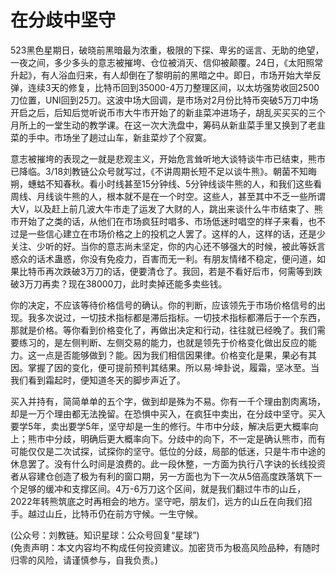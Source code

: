 # 在分歧中坚守

523黑色星期日，破晓前黑暗最为浓重，极限的下探、卑劣的谣言、无助的绝望，一夜之间，多少多头的意志被摧垮、仓位被消灭、信仰被颠覆。24日，《太阳照常升起》，有人浴血归来，有人却倒在了黎明前的黑暗之中。即日，市场开始大举反弹，连续3天的修复，比特币回到35000-4万刀整理区间，以太坊强势收回2500刀位置，UNI回到25刀。这波中场大回调，是市场对2月份比特币突破5万刀中场开启之后，后知后觉听说币市大牛市开始了的新韭菜冲进场子，胡乱买买买的三个月所上的一堂生动的教学课。在这一次大洗盘中，筹码从新韭菜手里又换到了老韭菜的手中。市场坐了趟过山车，新韭菜炒了个寂寞。

意志被摧垮的表现之一就是悲观主义，开始危言耸听地大谈特谈牛市已结束，熊市已降临。3/18刘教链公众号就写过，《不讲周期长短不足以谈牛熊》。朝菌不知晦朔，蟪蛄不知春秋。看小时线甚至15分钟线、5分钟线谈牛熊的人，和我们这些看周线、月线谈牛熊的人，根本就不是在一个时空。这些人，甚至其中不乏一些所谓大V，以及赶上前几波大牛市走了运发了大财的人，跳出来谈什么牛市结束了、熊市开始了之类的话，从他们在市场疯狂时唱多、市场低迷时唱空的样子来看，也不过是一些信心建立在市场价格之上的投机之人罢了。这样的人，这样的话，还是少关注、少听的好。当你的意志尚未坚定，你的内心还不够强大的时候，被此等妖言惑众的话术蛊惑，你没有免疫力，百害而无一利。有朋友情绪不稳定，便问道，如果比特币再次跌破3万刀的话，便要清仓了。我回，若是不看好后市，何需等到跌破3万刀再卖？现在38000刀，此时卖掉还能多卖些钱。

你的决定，不应该等待价格信号的确认。你的判断，应该领先于市场价格信号的出现。我多次说过，一切技术指标都是滞后指标。一切技术指标都滞后于一个东西，那就是价格。等你看到价格变化了，再做出决定和行动，往往就已经晚了。我们需要练习的，是左侧判断、左侧交易的能力，也就是领先于价格变化做出反应的能力。这一点是否能够做到？能。因为我们相信因果律。价格变化是果，果必有其因。掌握了因的变化，便可提前预判其结果。所以易·坤卦说，履霜，坚冰至。当我们看到霜起时，便知道冬天的脚步声近了。

买入并持有，简简单单的五个字，做到却是殊为不易。你有一千个理由割肉离场，却是一万个理由都无法挽留。在恐惧中买入，在疯狂中卖出，在分歧中坚守。买入要学5年，卖出要学5年，坚守却是一生的修行。牛市中分歧，解决后更大概率向上；熊市中分歧，明确后更大概率向下。分歧中的向下，不一定是确认熊市，而有可能仅仅是二次试探，试探你的坚守。低位的分歧，局部的低迷，只是牛市中途的休息罢了。没有什么时间是浪费的。此一段休整，一方面为执行八字诀的长线投资者从容建仓创造了极为有利的窗口期，另一方面也为下一次从5倍高度跌落筑下一个足够的缓冲和支撑区间。4万-6万刀这个区间，就是我们翻过牛市的山丘，2022年转熊筑底之时再相会的地方。坚守吧，朋友们，远方的山丘在向我们招手。越过山丘，比特币仍在前方守候。一生守候。

(公众号：刘教链。知识星球：公众号回复“星球”) \
(免责声明：本文内容均不构成任何投资建议。加密货币为极高风险品种，有随时归零的风险，请谨慎参与，自我负责。)
